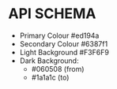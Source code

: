 # API SCHEMA
- Primary Colour
  #ed194a
- Secondary Colour
  #6387f1
- Light Background
  #F3F6F9
- Dark Background:
  - #060508 (from)
  - #1a1a1c (to)
